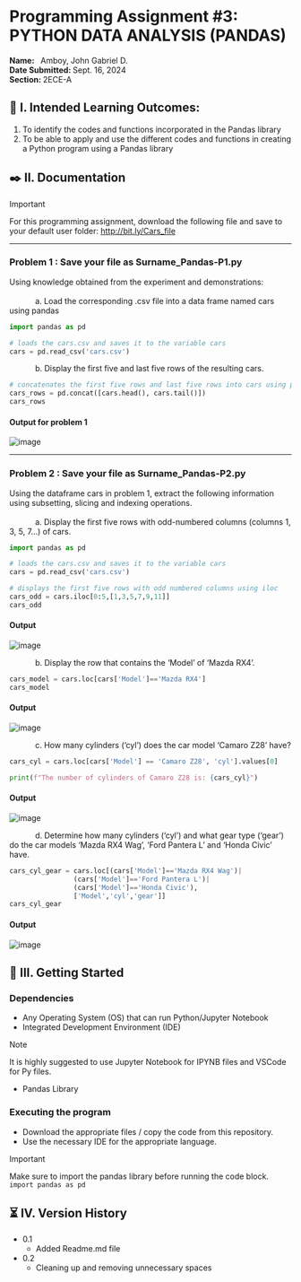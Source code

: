 # Programming Assignment #3: PYTHON DATA ANALYSIS (PANDAS)

  <b> Name: </b> &nbsp; Amboy, John Gabriel D. 
  &emsp;&emsp;&emsp;&emsp;&emsp;
  &emsp;&emsp;&emsp;&emsp;&emsp;&emsp;&emsp;
  &emsp;&emsp;&emsp;&emsp;&emsp;&emsp;&emsp;
  <b> Date Submitted: </b> Sept. 16, 2024 <br>
  <b> Section: </b> 2ECE-A

## :book: I. Intended Learning Outcomes:
  1. To identify the codes and functions incorporated in the Pandas library
  2. To be able to apply and use the different codes and functions in creating a Python program using a Pandas library

## ✒️ II. Documentation
  > [!Important]
  > For this programming assignment, download the following file and save to your default user folder: http://bit.ly/Cars_file
_______
### <b> Problem 1 </b>: Save your file as Surname_Pandas-P1.py

  Using knowledge obtained from the experiment and demonstrations: <br><br>
  &emsp;&emsp;&emsp; a. Load the corresponding .csv file into a data frame named cars using pandas <br>

  ```python
  import pandas as pd
  
  # loads the cars.csv and saves it to the variable cars
  cars = pd.read_csv('cars.csv')
  ```

  &emsp;&emsp;&emsp; b. Display the first five and last five rows of the resulting cars.

  ```python
  # concatenates the first five rows and last five rows into cars using pd.concat
  cars_rows = pd.concat([cars.head(), cars.tail()])
  cars_rows
  ```

#### Output for problem 1
![image](https://github.com/user-attachments/assets/c0c14432-bd5f-43e8-96f9-a42e83cbfb64)
_____
### <b> Problem 2 </b>: Save your file as Surname_Pandas-P2.py

  Using the dataframe cars in problem 1, extract the following information using subsetting, slicing and indexing operations. <br><br>
  &emsp;&emsp;&emsp; a. Display the first five rows with odd-numbered columns (columns 1, 3, 5, 7...) of cars. <br>

  ```python
  import pandas as pd

  # loads the cars.csv and saves it to the variable cars
  cars = pd.read_csv('cars.csv')
  
  # displays the first five rows with odd numbered columns using iloc
  cars_odd = cars.iloc[0:5,[1,3,5,7,9,11]]
  cars_odd 
  ```

  #### Output 
  ![image](https://github.com/user-attachments/assets/dd53ee50-530e-468f-abf6-666660653f9a)

  &emsp;&emsp;&emsp; b. Display the row that contains the ‘Model’ of ‘Mazda RX4’. <br>

  ```python
  cars_model = cars.loc[cars['Model']=='Mazda RX4']
  cars_model
  ```

  #### Output 
  ![image](https://github.com/user-attachments/assets/de790c16-e772-4295-96d0-343333de83e7)
  
  &emsp;&emsp;&emsp; c. How many cylinders (‘cyl’) does the car model ‘Camaro Z28’ have? <br>

  ```python
  cars_cyl = cars.loc[cars['Model'] == 'Camaro Z28', 'cyl'].values[0]

  print(f"The number of cylinders of Camaro Z28 is: {cars_cyl}")
  ```

  #### Output 
  ![image](https://github.com/user-attachments/assets/7d4cb417-f384-4872-8ff6-a624167af232)
  
  &emsp;&emsp;&emsp; d. Determine how many cylinders (‘cyl’) and what gear type (‘gear’) do the car models ‘Mazda RX4 Wag’, ‘Ford Pantera L’ and ‘Honda Civic’ have. <br>

  ```python
  cars_cyl_gear = cars.loc[(cars['Model']=='Mazda RX4 Wag')|
                  (cars['Model']=='Ford Pantera L')|
                  (cars['Model']=='Honda Civic'),
                  ['Model','cyl','gear']]
  cars_cyl_gear
  ```

  #### Output 
  ![image](https://github.com/user-attachments/assets/e94987ac-808b-4175-8c4c-9c84083ed824)

## 🚀 III. Getting Started

### Dependencies
  * Any Operating System (OS) that can run Python/Jupyter Notebook
  * Integrated Development Environment (IDE)
  >[!Note]
  >It is highly suggested to use Jupyter Notebook for IPYNB files and VSCode for Py files.
  * Pandas Library

### Executing the program
  * Download the appropriate files / copy the code from this repository.
  * Use the necessary IDE for the appropriate language.
> [!Important]
> Make sure to import the pandas library before running the code block.
>  ``` import pandas as pd ```

## ⏳ IV. Version History
  * 0.1
    * Added Readme.md file
  * 0.2
    * Cleaning up and removing unnecessary spaces
